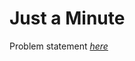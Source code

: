 Just a Minute
=============
Problem statement
_[here](https://open.kattis.com/problems/justaminute)_